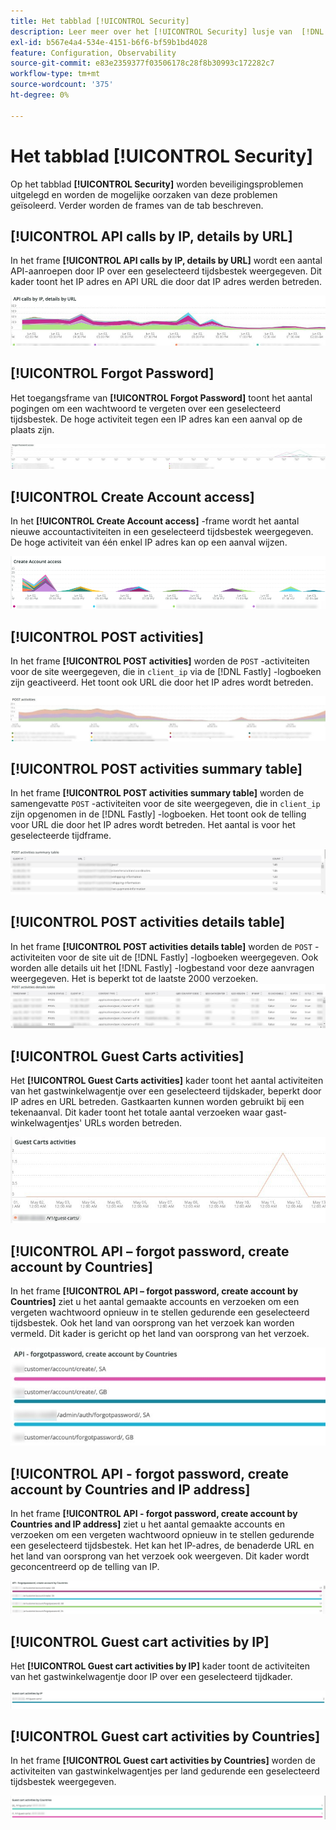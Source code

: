 ```yaml
---
title: Het tabblad [!UICONTROL Security]
description: Leer meer over het [!UICONTROL Security] lusje van  [!DNL Observation for Adobe Commerce].
exl-id: b567e4a4-534e-4151-b6f6-bf59b1bd4028
feature: Configuration, Observability
source-git-commit: e83e2359377f03506178c28f8b30993c172282c7
workflow-type: tm+mt
source-wordcount: '375'
ht-degree: 0%

---
```


# Het tabblad [!UICONTROL Security]

Op het tabblad **[!UICONTROL Security]** worden beveiligingsproblemen uitgelegd en worden de mogelijke oorzaken van deze problemen geïsoleerd. Verder worden de frames van de tab beschreven.

## [!UICONTROL API calls by IP, details by URL]

In het frame **[!UICONTROL API calls by IP, details by URL]** wordt een aantal API-aanroepen door IP over een geselecteerd tijdsbestek weergegeven. Dit kader toont het IP adres en API URL die door dat IP adres werden betreden.

![&#x200B; API vraag door IP &#x200B;](../../assets/tools/observation-for-adobe-commerce/calls-by-ip.jpg)

## [!UICONTROL Forgot Password]

Het toegangsframe van **[!UICONTROL Forgot Password]** toont het aantal pogingen om een wachtwoord te vergeten over een geselecteerd tijdsbestek. De hoge activiteit tegen een IP adres kan een aanval op de plaats zijn.

![&#x200B; vergeten wachtwoord &#x200B;](../../assets/tools/observation-for-adobe-commerce/forgot-password.jpg)

## [!UICONTROL Create Account access]

In het **[!UICONTROL Create Account access]** -frame wordt het aantal nieuwe accountactiviteiten in een geselecteerd tijdsbestek weergegeven. De hoge activiteit van één enkel IP adres kan op een aanval wijzen.

![&#x200B; creeer-rekening-toegang &#x200B;](../../assets/tools/observation-for-adobe-commerce/create-account-access.png)

## [!UICONTROL POST activities]

In het frame **[!UICONTROL POST activities]** worden de `POST` -activiteiten voor de site weergegeven, die in `client_ip` via de [!DNL Fastly] -logboeken zijn geactiveerd. Het toont ook URL die door het IP adres wordt betreden.

![&#x200B; POST-activities &#x200B;](../../assets/tools/observation-for-adobe-commerce/POST-activities.jpg)

## [!UICONTROL POST activities summary table]

In het frame **[!UICONTROL POST activities summary table]** worden de samengevatte `POST` -activiteiten voor de site weergegeven, die in `client_ip` zijn opgenomen in de [!DNL Fastly] -logboeken. Het toont ook de telling voor URL die door het IP adres wordt betreden. Het aantal is voor het geselecteerde tijdframe.

![&#x200B; POST-activities-summary &#x200B;](../../assets/tools/observation-for-adobe-commerce/POST-activities-summary.jpg)

## [!UICONTROL POST activities details table]

In het frame **[!UICONTROL POST activities details table]** worden de `POST` -activiteiten voor de site uit de [!DNL Fastly] -logboeken weergegeven. Ook worden alle details uit het [!DNL Fastly] -logbestand voor deze aanvragen weergegeven. Het is beperkt tot de laatste 2000 verzoeken.
![&#x200B; POST-activiteiten-details &#x200B;](../../assets/tools/observation-for-adobe-commerce/POST-activities-details.jpg)

## [!UICONTROL Guest Carts activities]

Het **[!UICONTROL Guest Carts activities]** kader toont het aantal activiteiten van het gastwinkelwagentje over een geselecteerd tijdskader, beperkt door IP adres en URL betreden. Gastkaarten kunnen worden gebruikt bij een tekenaanval. Dit kader toont het totale aantal verzoeken waar gast-winkelwagentjes&#39; URLs worden betreden.

![&#x200B; gast-winkels-activiteiten &#x200B;](../../assets/tools/observation-for-adobe-commerce/guest-carts-activities.jpg)

## [!UICONTROL API – forgot password, create account by Countries]

In het frame **[!UICONTROL API – forgot password, create account by Countries]** ziet u het aantal gemaakte accounts en verzoeken om een vergeten wachtwoord opnieuw in te stellen gedurende een geselecteerd tijdsbestek. Ook het land van oorsprong van het verzoek kan worden vermeld. Dit kader is gericht op het land van oorsprong van het verzoek.

![&#x200B; api-vergeten-landen &#x200B;](../../assets/tools/observation-for-adobe-commerce/api-forgot-countries.jpg)

## [!UICONTROL API - forgot password, create account by Countries and IP address]

In het frame **[!UICONTROL API - forgot password, create account by Countries and IP address]** ziet u het aantal gemaakte accounts en verzoeken om een vergeten wachtwoord opnieuw in te stellen gedurende een geselecteerd tijdsbestek. Het kan het IP-adres, de benaderde URL en het land van oorsprong van het verzoek ook weergeven. Dit kader wordt geconcentreerd op de telling van IP.

![&#x200B; api-vergeten-landen-ip &#x200B;](../../assets/tools/observation-for-adobe-commerce/api-forgot-countries-ip.png)

## [!UICONTROL Guest cart activities by IP]

Het **[!UICONTROL Guest cart activities by IP]** kader toont de activiteiten van het gastwinkelwagentje door IP over een geselecteerd tijdkader.

![&#x200B; gast-kar-ip &#x200B;](../../assets/tools/observation-for-adobe-commerce/guest-cart-ip.png)

## [!UICONTROL Guest cart activities by Countries]

In het frame **[!UICONTROL Guest cart activities by Countries]** worden de activiteiten van gastwinkelwagentjes per land gedurende een geselecteerd tijdsbestek weergegeven.

![&#x200B; gast-kar-land &#x200B;](../../assets/tools/observation-for-adobe-commerce/guest-cart-country.png)
